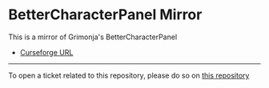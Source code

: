 # BetterCharacterPanel Mirror

This is a mirror of Grimonja's BetterCharacterPanel

- [Curseforge URL](https://www.curseforge.com/wow/addons/bettercharacterpanel)

----

To open a ticket related to this repository, please do so on [this repository](https://github.com/curseforge-mirror/.github)